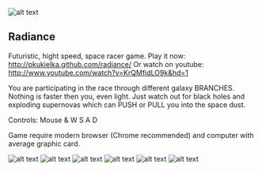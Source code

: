 ![alt text](http://i50.tinypic.com/e19aht.png "Baner")
## Radiance

Futuristic, hight speed, space racer game.
Play it now: http://pkukielka.github.com/radiance/
Or watch on youtube: http://www.youtube.com/watch?v=KrQMfidLO9k&hd=1

You are participating in the race through different galaxy BRANCHES. Nothing is faster then you, even light.
Just watch out for black holes and exploding supernovas which can PUSH or PULL you into the space dust.

Controls: Mouse & W S A D

Game require modern browser (Chrome recommended) and computer with average graphic card.

![alt text](http://i47.tinypic.com/xcq16t.jpg "Screen 1")
![alt text](http://i46.tinypic.com/rhpr1i.jpg "Screen 2")
![alt text](http://i47.tinypic.com/qs30jq.jpg "Screen 3")
![alt text](http://i47.tinypic.com/35bsgaf.jpg "Screen 4")
![alt text](http://i45.tinypic.com/123l3wi.jpg "Screen 5")
![alt text](http://i45.tinypic.com/s5e7a1.jpg "Screen 6")